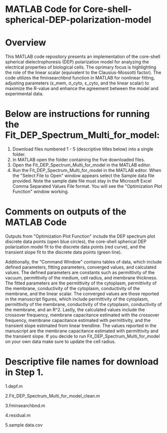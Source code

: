 # MATLAB Code for Core-shell-spherical-DEP-polarization-model
# Overview
This MATLAB code repository presents an implementation of the core-shell spherical dielectrophoresis (DEP) polarization model for analyzing the electrical properties of biological cells. The oprimary focus is highlighting the role of the linear scalar (equivalent to the Clausius-Mossotti factor). The code utilizes the fminsearchbnd function in MATLAB for nonlinear fitting, adjusting parameters (ε_mem, σ_cyto, ε_cyto, and the linear scalar) to maximize the R-value and enhance the agreement between the model and experimental data.

# Below are instructions for running the Fit_DEP_Spectrum_Multi_for_model:
1. Download files numbered 1 - 5 (descriptive titles below) into a single folder.
2. In MATLAB open the folder containing the five downloaded files.
3. Open the Fit_DEP_Spectrum_Multi_for_model in the MATLAB editor.
4. Run the Fit_DEP_Spectrum_Multi_for_model in the MATLAB editor. When the "Select File to Open" window appears select the Sample data file provided. Note the sample date file must stay in the Microsoft Excel Comma Separated Values File format. You will see the "Optimization Plot Function" window working.

# Comments on outputs of the MATLAB Code
Outputs from "Optimization Plot Function" include the DEP spectrum plot discrete data points (open blue circles), the core-shell spherical DEP polarization model fit to the discrete data points (red curve), and the transient slope fit to the discrete data points (green line).

Additionally, the "Command Window" contains tables of data, which include defined parameters, fitting parameters, converged values, and calculated values. The defined parameters are constants such as permittivity of the vacuum, permittivity of the medium, cell radius, and membrane thickness. The fitted parameters are the permittivity of the cytoplasm, permittivity of the membrane, conductivity of the cytoplasm, conductivity of the membrane, and the linear scalar. The converged values are those reported in the manuscript figures, which include permittivity of the cytoplasm, permittivity of the membrane, conductivity of the cytoplasm, conductivity of the membrane, and an R^2. Lastly, the calculated values include the crossover frequency, membrane capacitance estimated with the crossover frequency, membrane capacitance estimated with permittivity, and the transient slope estimated from linear trendline. The values reported in the manuscript are the membrane capacitance estimated with permittivity and the transient slope. If you decide to run Fit_DEP_Spectrum_Multi_for_model on your own data make sure to update the cell radius.

# Descriptive file names for download in Step 1.
1.depf.m

2.Fit_DEP_Spectrum_Multi_for_model_clean.m

3.fminsearchbnd.m

4.residual.m

5.sample data.csv

